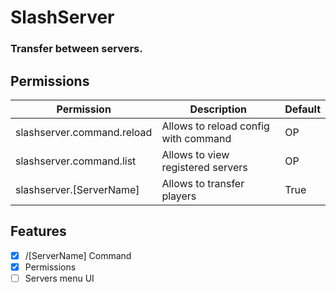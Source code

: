 # SlashServer
### Transfer between servers.

## Permissions
Permission | Description | Default
--- | --- | ---
slashserver.command.reload | Allows to reload config with command | OP
slashserver.command.list | Allows to view registered servers | OP
slashserver.[ServerName] | Allows to transfer players | True

## Features
- [x] /[ServerName] Command
- [x] Permissions
- [ ] Servers menu UI

